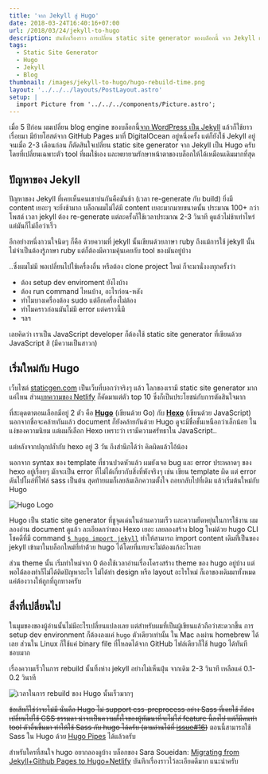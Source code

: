 ```yaml
---
title: 'จาก Jekyll สู่ Hugo'
date: 2018-03-24T16:40:16+07:00
url: /2018/03/24/jekyll-to-hugo
description: บันทึกเรื่องราว การเปลี่ยน static site generator ของบล็อกนี้ จาก Jekyll เป็น Hugo ครับ
tags:
  - Static Site Generator
  - Hugo
  - Jekyll
  - Blog
thumbnail: /images/jekyll-to-hugo/hugo-rebuild-time.png
layout: '../../../layouts/PostLayout.astro'
setup: |
  import Picture from '../../../components/Picture.astro';
---
```


เมื่อ 5 ปีก่อน ผมเปลี่ยน blog engine ของบล็อกนี้[จาก WordPress เป็น Jekyll](https://armno.in.th/2013/03/09/from-wordpress-to-jekyll/) แล้วก็ใช้ยาวเรื่อยมา
มีย้ายโฮสต์จาก GitHub Pages มาที่ DigitalOcean อยู่หนึ่งครั้ง แต่ก็ยังใช้ Jekyll อยู่
จนเมื่อ 2-3 เดือนก่อน ก็ตัดสินใจเปลี่ยน static site generator จาก Jekyll เป็น Hugo ครับ
โดยที่เปลี่ยนเฉพาะตัว tool ที่ผมใช้เอง และพยายามรักษาหน้าตาของบล็อกให้ได้เหมือนเดิมมากที่สุด

## ปัญหาของ Jekyll

ปัญหาของ Jekyll ที่เคยเห็นคนเขาบ่นกันคือมันช้า (เวลา re-generate กับ build) ยิ่งมี content เยอะๆ จะยิ่งช้ามาก
บล็อกผมไม่ได้มี content เยอะมากมายขนาดนั้น ประมาณ 100+ กว่าโพสต์ เวลา jekyll ต้อง re-generate
แต่ละครั้งก็ใช้เวลาประมาณ 2-3 วินาที ดูแล้วไม่ช้าเท่าไหร่ แต่มันก็ไม่ถือว่าเร็ว

อีกอย่างหนึ่งกวนใจนิดๆ ก็คือ ด้วยความที่ jekyll นั้นเขียนด้วยภาษา ruby
ถึงแม้การใช้ jekyll นั้นไม่จำเป็นต้องรู้ภาษา ruby แต่ก็ต้องมีความคุ้นเคยกับ tool ของมันอยู่บ้าง

..ซึ่งผมไม่มี พอเปลี่ยนไปใช้เครื่องอื่น หรือต้อง clone project ใหม่ ก็จะมานั่งงงทุกครั้งว่า

- ต้อง setup dev enviroment ยังไงบ้าง
- ต้อง run command ไหนบ้าง, อะไรก่อน-หลัง
- ทำไมบางเครื่องต้อง sudo แต่อีกเครื่องไม่ต้อง
- ทำไมคราวก่อนมันไม่มี error แต่คราวนี้มี
- ฯลฯ

เลยคิดว่า เราเป็น JavaScript developer ก็ต้องใช้ static site generator ที่เขียนด้วย JavaScript สิ (มีความเป็นสาวก)

## เริ่มใหม่กับ Hugo

เว็บไซต์ [staticgen.com](https://www.staticgen.com/) เป็นเว็บที่บอกว่าจริงๆ แล้ว โลกของเรามี static site generator มากแค่ไหน
ส่วน[บทความของ Netlify](https://www.netlify.com/blog/2017/05/25/top-ten-static-site-generators-of-2017/) ก็คัดมาแต่ตัว top 10 ซึ่งก็เป็นประโยชน์กับการตัดสินใจมาก

ที่สะดุดตาตอนเลือกมีอยู่ 2 ตัว คือ [**Hugo**](https://gohugo.io) (เขียนด้วย Go) กับ [**Hexo**](https://hexo.io/) (เขียนด้วย JavaScript) นอกจากชื่อจะคล้ายกันแล้ว document ก็ยังคล้ายกันด้วย
Hugo ดูจะมีชื่อชั้นเหนือกว่าเล็กน้อย ในแง่ของความนิยม แต่ผมก็เลือก Hexo เพราะว่า เรามีความศรัทธาใน JavaScript..

แต่หลังจากปลุกปล้ำกับ hexo อยู่ 3 วัน ถึงสำนึกได้ว่า คิดผิดแล้วไอ้น้อง

นอกจาก syntax ของ template ที่ชวนปวดหัวแล้ว ผมยังเจอ bug และ error ประหลาดๆ ของ hexo อยู่เรื่อยๆ มักจะเป็น error ที่ไม่ได้เกี่ยวกับสิ่งที่พังจริงๆ
เช่น เขียน template ผิด แต่ error ดันไปโผล่ที่ไฟล์ sass เป็นต้น สุดท้ายผมก็เลยล้มเลิกความตั้งใจ ถอยกลับไปที่เดิม แล้วเริ่มต้นใหม่กับ Hugo

![Hugo Logo](/images/jekyll-to-hugo/hugo-logo.png)

Hugo เป็น static site generator ที่ชูจุดเด่นในด้านความเร็ว และความยืดหยุ่นในการใช้งาน
ผมลองอ่าน document ดูแล้ว ละเอียดกว่าของ Hexo เยอะ เลยลองสร้าง blog ใหม่ด้วย hugo CLI
โชคดีที่มี command [`$ hugo import jekyll`](https://gohugo.io/commands/hugo_import_jekyll/)
ทำให้สามารถ import content เดิมที่่เป็นของ jekyll เข้ามาในบล็อกใหม่ที่ทำด้้วย hugo ได้โดยที่แทบจะไม่ต้องแก้อะไรเลย

ส่วน theme นั้น เริ่มทำใหม่จาก 0 ต้องใช้เวลาอ่านเรื่องโครงสร้าง theme ของ hugo อยู่บ้าง แต่พอได้่ลองทำก็ไม่ได้ติดปัญหาอะไร
ไม่ได้ทำ design หรือ layout อะไรใหม่ ก็เอาของเดิมมาทั้งหมด แค่ต้องวางให้ถูกที่ถูกทางครับ

## สิ่งที่เปลี่ยนไป

ในมุมของของผู้อ่านนั้นไม่มีอะไรเปลี่ยนแปลงเลย แต่สำหรับผมที่เป็นผู้เขียนแล้วถือว่าสะดวกขึ้น
การ setup dev environment ก็ต้องลงแค่ `hugo` ตัวเดียวเท่านั้น ใน Mac ลงผ่าน homebrew ได้เลย
ส่วนใน Linux ก็ใช้แค่ binary file ที่โหลดได้จาก GitHub ไฟล์เดียวก็ใช้ hugo ได้ทันที ชอบมาก

เรื่องความเร็วในการ rebuild นั้นทิ้งห่าง jekyll อย่างไม่เห็นฝุ่น จากเดิม 2-3 วินาที เหลือแค่ 0.1-0.2 วินาที

![เวลาในการ rebuild ของ Hugo นั้นเร็วมากๆ](/images/jekyll-to-hugo/hugo-rebuild-time.png)

<del>ข้อเสียก็ใช่ว่าจะไม่มี นั่นคือ Hugo ไม่ support css-preprocess อย่าง Sass ที่เคยใช้ ก็ต้องเปลี่ยนไปใช้ CSS ธรรมดา
น่าจะเป็นความตั้งใจของผู้พัฒนาที่จะไม่ใส่ feature นี้ลงไป แต่ก็มีคนทำ tool ตัวอื่นขึ้นมา ทำให้ใช้ Sass กับ hugo ได้ครับ
(ตามอ่านได้ที่ [issue#16](https://github.com/gohugoio/hugo/issues/16))</del> ตอนนี้สามารถใช้ ​Sass ใน Hugo ด้วย [Hugo Pipes](https://gohugo.io/hugo-pipes/scss-sass/) ได้แล้วครับ

สำหรับใครที่สนใจ hugo อยากลองดูบ้าง บล็อกของ Sara Soueidan: [Migrating from Jekyll+Github Pages to Hugo+Netlify](https://www.sarasoueidan.com/blog/jekyll-ghpages-to-hugo-netlify/) บันทึกเรื่องราวไว้ละเอียดดีมาก แนะนำครับ
